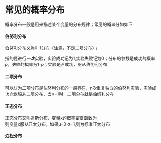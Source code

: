 常见的概率分布
====

概率分布一般是用来描述某个变量的分布规律；常见的概率分如如下

#### 伯努利分布 ####
伯努利分布又称0-1分布（注意，不是二项分布）；

指的是进行***一次***实验，实验成功记为1,实验失败记为0；分布的参数是成功的概率p，失败的概率为1-p；实验是否成功，服从伯努利分布

#### 二项分布 ####
可以认为二项分布是伯努利分布的一般存在，n次重复独立的伯努利实验，实验成功次数服从二项分布，当n=1时，二项分布就是伯努利分布

#### 正态分布 ####
正态分布又叫高斯分布，变量x的概率密度函数为:
<br>则变量x服从正太分布，如果μ=0 σ=1,则为标准正太分布

#### 泊松分布 ####
